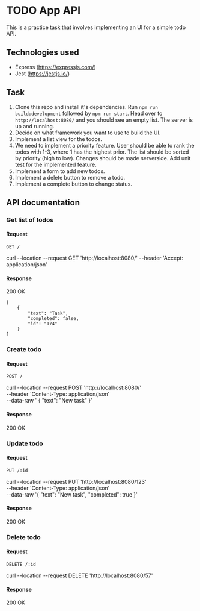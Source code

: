 # TODO App API

This is a practice task that involves implementing an UI for a simple todo API.

## Technologies used

-   Express (https://expressjs.com/)
-   Jest (https://jestjs.io/)

## Task

1. Clone this repo and install it's dependencies. Run `npm run build:development` followed by `npm run start`. Head over to `http://localhost:8080/` and you should see an empty list. The server is up and running.
2. Decide on what framework you want to use to build the UI.
3. Implement a list view for the todos.
4. We need to implement a priority feature. User should be able to rank the todos with 1-3, where 1 has the highest prior. The list should be sorted by priority (high to low). Changes should be made serverside. Add unit test for the implemented feature.
5. Implement a form to add new todos.
6. Implement a delete button to remove a todo.
7. Implement a complete button to change status.

## API documentation

### Get list of todos

#### Request

`GET /`

curl --location --request GET 'http://localhost:8080/' --header 'Accept: application/json'

#### Response

200 OK

```
[
    {
        "text": "Task",
        "completed": false,
        "id": "174"
    }
]
```

### Create todo

#### Request

`POST /`

curl --location --request POST 'http://localhost:8080/' \
--header 'Content-Type: application/json' \
--data-raw ' {
"text": "New task"
}'

#### Response

200 OK

### Update todo

#### Request

`PUT /:id`

curl --location --request PUT 'http://localhost:8080/123' \
--header 'Content-Type: application/json' \
--data-raw '{
"text": "New task",
"completed": true
}'

#### Response

200 OK

### Delete todo

#### Request

`DELETE /:id`

curl --location --request DELETE 'http://localhost:8080/57'

#### Response

200 OK

